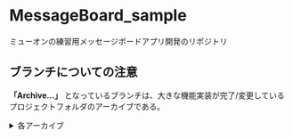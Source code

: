 # MessageBoard_sample
ミューオンの練習用メッセージボードアプリ開発のリポジトリ
## ブランチについての注意
**「Archive...」** となっているブランチは、大きな機能実装が完了/変更しているプロジェクトフォルダのアーカイブである。
<details><summary>各アーカイブ</summary>
  <ul>
    <li>Archive_ver1.0 : ローカルのDockerコンテナ内のMySQLを用いたメッセージの読み書き。</li>
  </ul>
</details>
